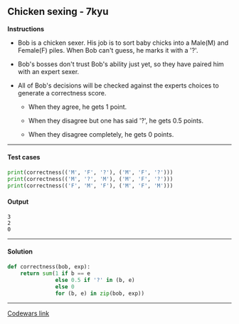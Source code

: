 ## Chicken sexing - 7kyu

**Instructions**

- Bob is a chicken sexer. His job is to sort baby chicks into a Male(M) and Female(F) piles. When Bob can't guess, he marks it with a '?'.

- Bob's bosses don't trust Bob's ability just yet, so they have paired him with an expert sexer.

- All of Bob's decisions will be checked against the experts choices to generate a correctness score.

    - When they agree, he gets 1 point.

    - When they disagree but one has said '?', he gets 0.5 points.

    - When they disagree completely, he gets 0 points.

---

#### Test cases

```python
print(correctness(('M', 'F', '?'), ('M', 'F', '?')))
print(correctness(('M', '?', 'M'), ('M', 'F', '?')))
print(correctness(('F', 'M', 'F'), ('M', 'F', 'M')))
```

#### Output
```
3
2
0
```

---

#### Solution

```python
def correctness(bob, exp):
    return sum(1 if b == e
               else 0.5 if '?' in (b, e)
               else 0
               for (b, e) in zip(bob, exp))
```

---


[Codewars link](https://www.codewars.com/kata/57ed40e3bd793e9c92000fcb)
